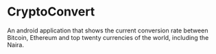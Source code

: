# CryptoConvert
An android application that shows the current conversion rate between Bitcoin, Ethereum and top twenty currencies of the world,
including the Naira.

